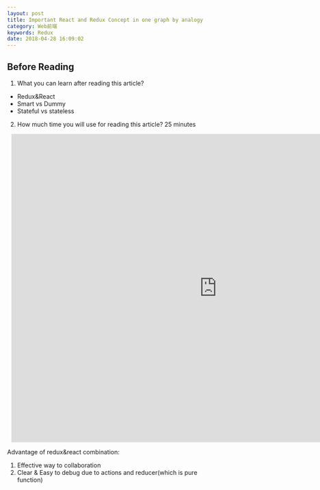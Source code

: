```yaml
---
layout: post
title: Important React and Redux Concept in one graph by analogy
category: Web前端
keywords: Redux
date: 2018-04-28 16:09:02
---
```


## Before Reading

1.  What you can learn after reading this article?

* Redux&React
* Smart vs Dummy
* Stateful vs stateless

2.  How much time you will use for reading this article?
    25 minutes

<div  class="center" style="width: 960px; height: 720px; margin: 10px; position: relative;"><iframe allowfullscreen frameborder="0" style="width:960px; height:720px" src="https://www.lucidchart.com/documents/embeddedchart/761a25e8-bf78-411a-bdcf-913c1853559a" id="7DcJcPMlBKa0"></iframe></div>

Advantage of redux&react combination:

1.  Effective way to collaboration
2.  Clear & Easy to debug due to actions and reducer(which is pure function)
